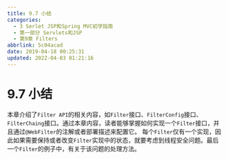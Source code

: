 ```yaml
---
title: 9.7 小结
categories: 
  - 3 Serlet JSP和Spring MVC初学指南
  - 第一部分 Servlets和JSP
  - 第9章 Filters
abbrlink: 5c04acad
date: 2019-04-18 00:25:31
updated: 2022-04-03 01:21:16
---
```

# 9.7 小结 #
本章介绍了`Filter API`的相关内容，如`Filter`接口、`FilterConfig`接口、`FilterChaing`接口。通过本章内容，读者能够掌握如何实现一个`Filter`接口，并且通过`@WebFilter`的注解或者部署描述来配置它。
每个`Filter`仅有一个实现，因此如果需要保持或者改变`Filter`实现中的状态，就要考虑到线程安全问题。最后一个`Filter`的例子中，有关于该问题的处理方法。

